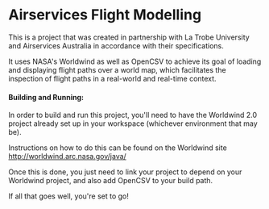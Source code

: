 <h1>Airservices Flight Modelling</h1>

This is a project that was created in partnership with La Trobe University and Airservices Australia in accordance with their specifications.

It uses NASA's Worldwind as well as OpenCSV to achieve its goal of loading and displaying flight paths over a world map, which facilitates the inspection of flight paths in a real-world and real-time context.

<h4>Building and Running:</h4>
In order to build and run this project, you'll need to have the Worldwind 2.0 project already set up in your workspace (whichever environment that may be).

Instructions on how to do this can be found on the Worldwind site http://worldwind.arc.nasa.gov/java/

Once this is done, you just need to link your project to depend on your Worldwind project, and also add OpenCSV to your build path.

If all that goes well, you're set to go!
